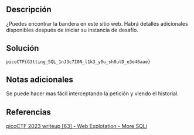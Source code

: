 ## Descripción
¿Puedes encontrar la bandera en este sitio web.
Habrá detalles adicionales disponibles después de iniciar su instancia de desafío.
## Solución
`picoCTF{G3tting_5QL_1nJ3c7I0N_l1k3_y0u_sh0ulD_e3e46aae}`
## Notas adicionales
Se puede hacer mas fácil interceptando la petición y viendo el historial.
## Referencias
[picoCTF 2023 writeup [63] - Web Explotation - More SQLi](https://www.youtube.com/watch?v=clMe4yqL6yU&list=PLDo9DMLZyP6kTZ8Td37-LdbAx4-yNfHBl)

